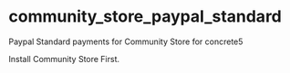 # community_store_paypal_standard
Paypal Standard payments for Community Store for concrete5

Install Community Store First.
